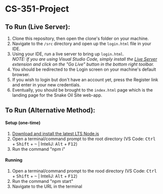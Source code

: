 # CS-351-Project

## To Run (Live Server):
1. Clone this repository, then open the clone's folder on your machine.
2. Navigate to the `/src` directory and open up the `login.html` file in your IDE.
3. Using your IDE, run a live server to bring up `login.html`.\
  *NOTE: If you are using Visual Studio Code, simply install the [Live Server](https://marketplace.visualstudio.com/items?itemName=ritwickdey.LiveServer) extension and click on the "Go Live" button in the bottom right toolbar.*
4. You should be redirected to the Login screen on your machine's default browser.
5. If you wish to login but don't have an account yet, press the Register link and enter in your new credentials. 
6. Eventually, you should be brought to the `index.html` page which is the landing page for the Snake Oil Site web-app.

## To Run (Alternative Method):

#### Setup (one-time)
1. [Download and install the latest LTS Node.js](https://nodejs.org/en/download)
2. Open a terminal/command prompt to the root directory (VS Code: <kbd>Ctrl</kbd> + <kbd>Shift</kbd> + <kbd>~</kbd> | InteliJ: <kbd>Alt</kbd> + <kbd>F12</kbd>)
3. Run the command "npm i"

#### Running
1. Open a terminal/command prompt to the rood directory (VS Code: <kbd>Ctrl</kbd> + <kbd>Shift</kbd> + <kbd>~</kbd> | InteliJ: <kbd>Alt</kbd> + <kbd>F12</kbd>)
2. Run the command "npm start"
3. Navigate to the URL in the terminal
